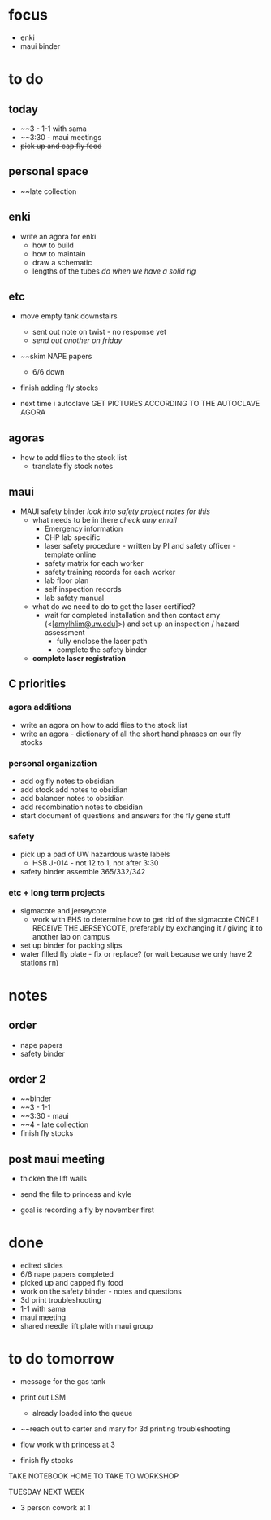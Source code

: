 # focus
- enki 
- maui binder
# to do
## today 
- ~~3 - 1-1 with sama
- ~~3:30 - maui meetings
- ~~pick up and cap fly food~~
## personal space
- ~~late collection
## enki
- write an agora for enki
	- how to build 
	- how to maintain
	- draw a schematic
	- lengths of the tubes *do when we have a solid rig*
## etc
- move empty tank downstairs
	- sent out note on twist - no response yet
	- *send out another on friday*
- ~~skim NAPE papers 
	- 6/6 down
- finish adding fly stocks

- next time i autoclave GET PICTURES ACCORDING TO THE AUTOCLAVE AGORA
## agoras
- how to add flies to the stock list
	- translate fly stock notes
## maui
- MAUI safety binder *look into safety project notes for this*
	- what needs to be in there *check amy email*
		- Emergency information
		- CHP lab specific
		- laser safety procedure - written by PI and safety officer - template online
		- safety matrix for each worker
		- safety training records for each worker
		- lab floor plan
		- self inspection records
		- lab safety manual
	- what do we need to do to get the laser certified?
		- wait for completed installation and then contact amy (<[amylhlim@uw.edu]>) and set up an inspection / hazard assessment 
			- fully enclose the laser path
			- complete the safety binder
	- **complete laser registration**
## C priorities 
### agora additions
- write an agora on how to add flies to the stock list
- write an agora - dictionary of all the short hand phrases on our fly stocks
### personal organization
- add og fly notes to obsidian
- add stock add notes to obsidian
- add balancer notes to obsidian
- add recombination notes to obsidian
- start document of questions and answers for the fly gene stuff
### safety
- pick up a pad of UW hazardous waste labels 
	- HSB J-014 - not 12 to 1, not after 3:30
- safety binder assemble 365/332/342
### etc + long term projects
- sigmacote and jerseycote
	- work with EHS to determine how to get rid of the sigmacote ONCE I RECEIVE THE JERSEYCOTE, preferably by exchanging it / giving it to another lab on campus
- set up binder for packing slips
- water filled fly plate - fix or replace? (or wait because we only have 2 stations rn)
# notes
## order
- nape papers
- safety binder
## order 2
- ~~binder
- ~~3 - 1-1
- ~~3:30 - maui
- ~~4 - late collection
- finish fly stocks
## post maui meeting
- thicken the lift walls
- send the file to princess and kyle

- goal is recording a fly by november first
# done
- edited slides
- 6/6 nape papers completed
- picked up and capped fly food
- work on the safety binder - notes and questions
- 3d print troubleshooting
- 1-1 with sama
- maui meeting
- shared needle lift plate with maui group
# to do tomorrow
- message for the gas tank
- print out LSM 
	- already loaded into the queue
- ~~reach out to carter and mary for 3d printing troubleshooting

- flow work with princess at 3

- finish fly stocks

TAKE NOTEBOOK HOME TO TAKE TO WORKSHOP

TUESDAY NEXT WEEK
- 3 person cowork at 1


